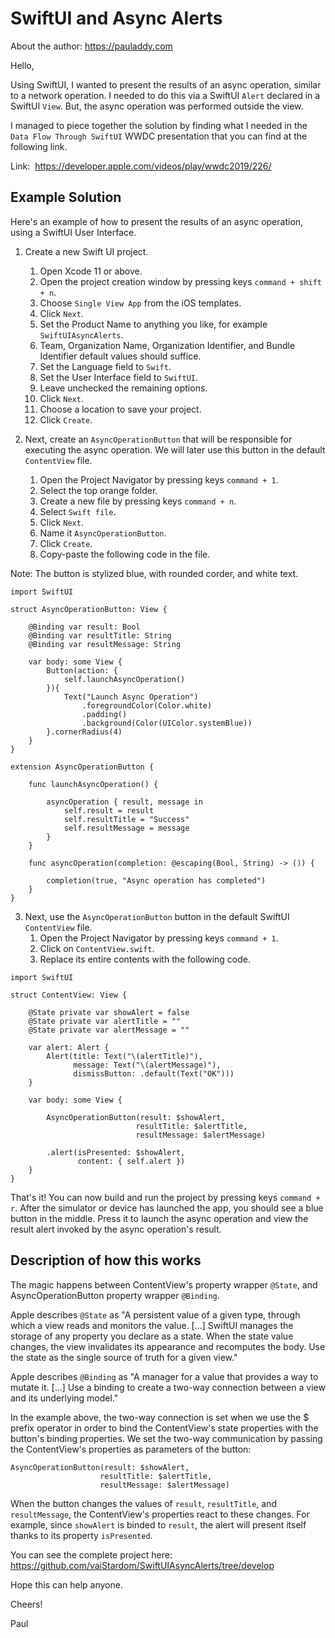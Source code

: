 # SwiftUI and Async Alerts

About the author: https://pauladdy.com

Hello,

Using SwiftUI, I wanted to present the results of an async operation, similar to a network operation. I needed to do this via a SwiftUI `Alert` declared in a SwiftUI `View`. But, the async operation was performed outside the view.

I managed to piece together the solution by finding what I needed in the `Data Flow Through SwiftUI` WWDC presentation that you can find at the following link.

Link:
 https://developer.apple.com/videos/play/wwdc2019/226/


## Example Solution ##
Here's an example of how to present the results of an async operation, using a SwiftUI User Interface.

1. Create a new Swift UI project.
    1. Open Xcode 11 or above.
    2. Open the project creation window by pressing keys `command + shift + n`.
    3. Choose `Single View App` from the iOS templates.
    4. Click `Next`.
    5. Set the Product Name to anything you like, for example `SwiftUIAsyncAlerts`.
    6. Team, Organization Name, Organization Identifier, and Bundle Identifier default values should suffice.
    7. Set the Language field to `Swift`.
    8. Set the User Interface field to `SwiftUI`.
    9. Leave unchecked the remaining options.
    10. Click `Next`.
    11. Choose a location to save your project.
    12. Click `Create`.


2. Next, create an `AsyncOperationButton` that will be responsible for executing the async operation. We will later use this button in the default `ContentView` file.
    1. Open the Project Navigator by pressing keys `command + 1`.
    2. Select the top orange folder.
    3. Create a new file by pressing keys `command + n`.
    4. Select `Swift file`.
    5. Click `Next`.
    5. Name it `AsyncOperationButton`.
    6. Click `Create`.
    7. Copy-paste the following code in the file.

Note: The button is stylized blue, with rounded corder, and white text.

```
import SwiftUI

struct AsyncOperationButton: View {

    @Binding var result: Bool
    @Binding var resultTitle: String
    @Binding var resultMessage: String

    var body: some View {
        Button(action: {
            self.launchAsyncOperation()
        }){
            Text("Launch Async Operation")
                .foregroundColor(Color.white)
                .padding()
                .background(Color(UIColor.systemBlue))
        }.cornerRadius(4)  
    }
}

extension AsyncOperationButton {

    func launchAsyncOperation() {

        asyncOperation { result, message in
            self.result = result
            self.resultTitle = "Success"
            self.resultMessage = message
        }
    }

    func asyncOperation(completion: @escaping(Bool, String) -> ()) {

        completion(true, "Async operation has completed")
    }
}
```

3. Next, use the `AsyncOperationButton` button in the default SwiftUI `ContentView` file.
    1. Open the Project Navigator by pressing keys `command + 1`.
    2. Click on `ContentView.swift`.
    3. Replace its entire contents with the following code.

```
import SwiftUI

struct ContentView: View {

    @State private var showAlert = false
    @State private var alertTitle = ""
    @State private var alertMessage = ""

    var alert: Alert {
        Alert(title: Text("\(alertTitle)"),
              message: Text("\(alertMessage)"),
              dismissButton: .default(Text("OK")))
    }

    var body: some View {

        AsyncOperationButton(result: $showAlert,
                            resultTitle: $alertTitle,
                            resultMessage: $alertMessage)

        .alert(isPresented: $showAlert,
               content: { self.alert })
    }
}
```

That's it! You can now build and run the project by pressing keys `command + r`. After the simulator or device has launched the app, you should see a blue button in the middle. Press it to launch the async operation and view the result alert invoked by the async operation's result.

## Description of how this works ##
The magic happens between ContentView's property wrapper `@State`, and AsyncOperationButton  property wrapper `@Binding`.

Apple describes `@State` as "A persistent value of a given type, through which a view reads and monitors the value. [...] SwiftUI manages the storage of any property you declare as a state. When the state value changes, the view invalidates its appearance and recomputes the body. Use the state as the single source of truth for a given view."

Apple describes `@Binding` as "A manager for a value that provides a way to mutate it. [...] Use a binding to create a two-way connection between a view and its underlying model."

In the example above, the two-way connection is set when we use the $ prefix operator in order to bind the ContentView's state properties with the button's binding properties. We set the two-way communication by passing the ContentView's properties as parameters of the button:

```
AsyncOperationButton(result: $showAlert,
                    resultTitle: $alertTitle,
                    resultMessage: $alertMessage)
```

When the button changes the values of `result`, `resultTitle`, and `resultMessage`, the ContentView's properties react to these changes. For example, since `showAlert` is binded to `result`, the alert will present itself thanks to its property `isPresented`.

You can see the complete project here:
https://github.com/vaiStardom/SwiftUIAsyncAlerts/tree/develop

Hope this can help anyone.

Cheers!

Paul
